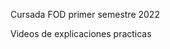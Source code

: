 Cursada FOD primer semestre 2022

<a href="https://drive.google.com/drive/folders/1-148UkGPg3zj1VS5GeqgM4ff_HSAslrM?usp=sharing" style="text-decoration: none;">                 
    Videos de explicaciones practicas
</a>
